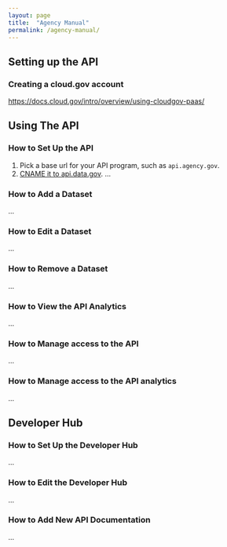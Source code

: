 ```yaml
---
layout: page
title:  "Agency Manual"
permalink: /agency-manual/
---
```


## Setting up the API

### Creating a cloud.gov account

https://docs.cloud.gov/intro/overview/using-cloudgov-paas/



## Using The API  

### How to Set Up the API

1. Pick a base url for your API program, such as `api.agency.gov`.  
2. [CNAME it to api.data.gov](https://github.com/18F/api.data.gov/wiki/User-Manual:-Agencies#using-your-own-domain-name).
...

### How to Add a Dataset 

...

### How to Edit a Dataset 

...

### How to Remove a Dataset

...

### How to View the API Analytics 

...

### How to Manage access to the API 

...

### How to Manage access to the API analytics 

...

## Developer Hub 

### How to Set Up the Developer Hub

...

### How to Edit the Developer Hub 

...

### How to Add New API Documentation 

...


